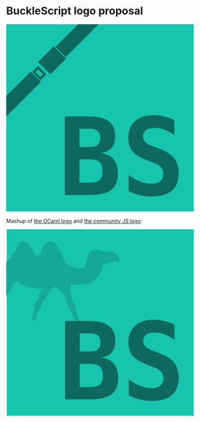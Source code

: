 # BuckleScript logo proposal

![Logo](https://github.com/glennsl/bs-logo/raw/master/logo-buckle.png)

Mashup of [the OCaml logo](https://github.com/ocaml/ocaml-logo) and [the community JS logo](https://github.com/voodootikigod/logo.js):

![Logo](https://github.com/glennsl/bs-logo/raw/master/logo.png)
